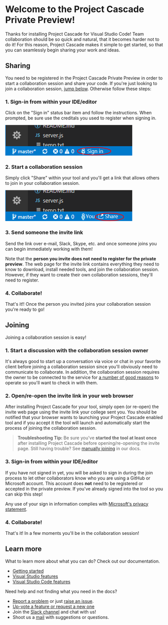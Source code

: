 # Welcome to the Project Cascade Private Preview!

Thanks for installing Project Cascade for Visual Studio Code! Team collaboration should be so quick and natural, that it becomes harder not to do it! For this reason, Project Cascade makes it simple to get started, so that you can seamlessly begin sharing your work and ideas. 

## Sharing

You need to be registered in the Project Cascade Private Preview in order to start a collaboration session and share your code. If you're just looking to join a collaboration session, [jump below](#joining). Otherwise follow these steps:

### 1. Sign-in from within your IDE/editor

Click on the "Sign in" status bar item and follow the instructions. When prompted, be sure use the creditals you used to register when signing in. 

![VS Code Download](media/vscode-sign-in-button.png)

### 2. Start a collaboration session

Simply click "Share" within your tool and you'll get a link that allows others to join in your collaboration session. 

![VS Share Button](media/vscode-share-button.png)

### 3. Send someone the invite link

Send the link over e-mail, Slack, Skype, etc. and once someone joins you can begin immediately working with them! 

Note that the **person you invite does not need to register for the private preview**. The web page for the invite link contains everything they need to know to download, install needed tools, and join the collaboration session. However, if they want to create their own collaboration sessions, they'll need to register.

### 4. Collaborate!

That's it!! Once the person you invited joins your collaboration session you're ready to go!

## Joining

Joining a collaboration session is easy!

### 1. Start a discussion with the collaboration session owner

It's always good to start up a conversation via voice or chat in your favorite client before joining a collaboration session since you'll obviously need to communicate to collaborate. In addition, the collaboration session requires the owner to be connected to the service for [a number of good reasons](../docs/getting-started.md#owners-and-participants) to operate so you'll want to check in with them.

### 2. Open/re-open the invite link in your web browser
After installing Project Cascade for your tool, simply open (or re-open) the invite web page using the invite link your college sent you.  You should be notified that your browser wants to launching your Project Cascade enabled tool and if you accept it the tool will launch and automatically start the process of joining the collaboration session.

> **Troubleshooting Tip:** Be sure you've **started the tool at least once** after installing Project Cascade before opening/re-opening the invite page. Still having trouble? See [manually joining](../docs/getting-started.md#manually-joining) in our docs.

### 3. Sign-in from within your IDE/editor

If you have not signed in yet, you will be asked to sign in during the join process to let other collaborators know who you are using a GitHub or Microsoft account. This account does **not** need to be registered or accepted in the private preview. If you've already signed into the tool so you can skip this step!

Any use of your sign in information complies with [Microsoft's privacy statement](https://www.microsoft.com/en-us/privacystatement/EnterpriseDev/default.aspx).

### 4. Collaborate!

That's it! In a few moments you'll be in the collaboration session!

## Learn more

What to learn more about what you can do? Check out our documentation.

- [Getting started](../docs/getting-started.md)
- [Visual Studio features](../docs/collab-vs.md)
- [Visual Studio Code features](../docs/collab-vscode,md)

Need help and not finding what you need in the docs?

- [Report a problem](../CONTRIBUTING.md#filing-visual-studio-problems) or just [raise an issue](https://github.com/Microsoft/project-cascade/issues).
- [Up-vote a feature or request a new one](https://aka.ms/project-cascade/feature-requests)
- Join the [Slack channel](http://project-cascade.slack.com) and chat with us!
- Shoot us a [mail](mailto:project-cascade@microsoft.com) with suggestions or questions.
